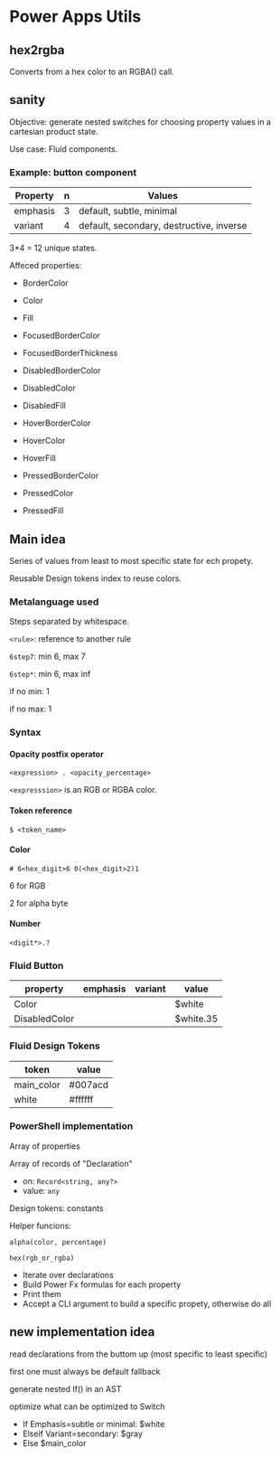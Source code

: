 # Power Apps Utils

## hex2rgba

Converts from a hex color to an RGBA() call.

## sanity

Objective: generate nested switches for choosing property values in a cartesian product state.

Use case: Fluid components.

### Example: button component

Property|n|Values
-|-|-
emphasis|3|default, subtle, minimal
variant|4|default, secondary, destructive, inverse

3*4 = 12 unique states.

Affeced properties:

- BorderColor
- Color
- Fill

- FocusedBorderColor
- FocusedBorderThickness

- DisabledBorderColor
- DisabledColor
- DisabledFill

- HoverBorderColor
- HoverColor
- HoverFill

- PressedBorderColor
- PressedColor
- PressedFill

## Main idea

Series of values from least to most specific state for ech propety.

Reusable Design tokens index to reuse colors.

### Metalanguage used

Steps separated by whitespace.

`<rule>`: reference to another rule

`6step7`: min 6, max 7

`6step*`: min 6, max inf

if no min: 1

if no max: 1

### Syntax

#### Opacity postfix operator

`<expression> . <opacity_percentage>`

`<expresssion>` is an RGB or RGBA color.

#### Token reference

`$ <token_name>`

#### Color

`# 6<hex_digit>6 0(<hex_digit>2)1`

6 for RGB

2 for alpha byte

#### Number

`<digit*>.?`

### Fluid Button 

property|emphasis|variant|value
-|-|-|-
Color|||$white
DisabledColor|||$white.35

### Fluid Design Tokens

token|value
-|-
main_color|#007acd
white|#ffffff

### PowerShell implementation

Array of properties

Array of records of "Declaration"

- on: `Record<string, any?>`
- value: `any`

Design tokens: constants

Helper funcions:

`alpha(color, percentage)`

`hex(rgb_or_rgba)`

- Iterate over declarations
- Build Power Fx formulas for each property
- Print them
- Accept a CLI argument to build a specific propety, otherwise do all

## new implementation idea

read declarations from the buttom up (most specific to least specific)

first one must always be default fallback

generate nested If() in an AST

optimize what can be optimized to Switch

- If Emphasis=subtle or minimal: $white
- Elseif Variant=secondary: $gray
- Else $main_color